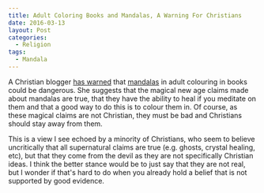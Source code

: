 ```yaml
---
title: Adult Coloring Books and Mandalas, A Warning For Christians
date: 2016-03-13
layout: Post
categories:
  - Religion
tags:
  - Mandala
---
```


A Christian blogger [has warned](https://thelasthiker.wordpress.com/2016/02/16/adult-coloring-books-and-mandalas/) that [mandalas](https://en.wikipedia.org/wiki/Mandala) in adult colouring in books could be dangerous. She suggests that the magical new age claims made about mandalas are true, that they have the ability to heal if you meditate on them and that a good way to do this is to colour them in. Of course, as these magical claims are not Christian, they must be bad and Christians should stay away from them.

<!-- more -->

This is a view I see echoed by a minority of Christians, who seem to believe uncritically that all supernatural claims are true (e.g. ghosts, crystal healing, etc), but that they come from the devil as they are not specifically Christian ideas. I think the better stance would be to just say that they are not real, but I wonder if that's hard to do when you already hold a belief that is not supported by good evidence.

